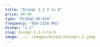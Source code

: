 ```yaml
---
title: "Diseqc 1.1 1 to 8"
price: 80.00
type: "DiSEqC GD-81A"
frequency: "950-2150 MHz"
diseqc: "1.1"
slug: diseqc-1.1-1-to-8
image: ../../images/diseqc/diseqc1.1.jpeg
---
```

